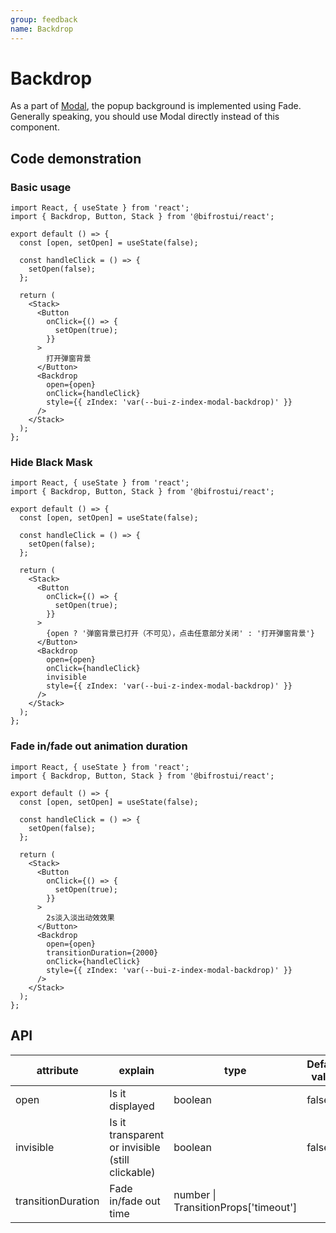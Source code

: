 ```yaml
---
group: feedback
name: Backdrop
---
```


# Backdrop

As a part of [Modal](/cores/modal), the popup background is implemented using Fade.
Generally speaking, you should use Modal directly instead of this component.

## Code demonstration

### Basic usage

```tsx
import React, { useState } from 'react';
import { Backdrop, Button, Stack } from '@bifrostui/react';

export default () => {
  const [open, setOpen] = useState(false);

  const handleClick = () => {
    setOpen(false);
  };

  return (
    <Stack>
      <Button
        onClick={() => {
          setOpen(true);
        }}
      >
        打开弹窗背景
      </Button>
      <Backdrop
        open={open}
        onClick={handleClick}
        style={{ zIndex: 'var(--bui-z-index-modal-backdrop)' }}
      />
    </Stack>
  );
};
```

### Hide Black Mask

```tsx
import React, { useState } from 'react';
import { Backdrop, Button, Stack } from '@bifrostui/react';

export default () => {
  const [open, setOpen] = useState(false);

  const handleClick = () => {
    setOpen(false);
  };

  return (
    <Stack>
      <Button
        onClick={() => {
          setOpen(true);
        }}
      >
        {open ? '弹窗背景已打开（不可见），点击任意部分关闭' : '打开弹窗背景'}
      </Button>
      <Backdrop
        open={open}
        onClick={handleClick}
        invisible
        style={{ zIndex: 'var(--bui-z-index-modal-backdrop)' }}
      />
    </Stack>
  );
};
```

### Fade in/fade out animation duration

```tsx
import React, { useState } from 'react';
import { Backdrop, Button, Stack } from '@bifrostui/react';

export default () => {
  const [open, setOpen] = useState(false);

  const handleClick = () => {
    setOpen(false);
  };

  return (
    <Stack>
      <Button
        onClick={() => {
          setOpen(true);
        }}
      >
        2s淡入淡出动效效果
      </Button>
      <Backdrop
        open={open}
        transitionDuration={2000}
        onClick={handleClick}
        style={{ zIndex: 'var(--bui-z-index-modal-backdrop)' }}
      />
    </Stack>
  );
};
```

## API

| attribute          | explain                                          | type                                 | Default value |
| ------------------ | ------------------------------------------------ | ------------------------------------ | ------------- |
| open               | Is it displayed                                  | boolean                              | false         |
| invisible          | Is it transparent or invisible (still clickable) | boolean                              | false         |
| transitionDuration | Fade in/fade out time                            | number \| TransitionProps['timeout'] |               |
